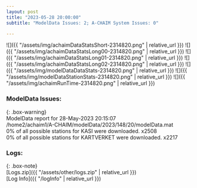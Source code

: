 ```yaml
---
layout: post
title: "2023-05-28 20:00:00"
subtitle: "ModelData Issues: 2; A-CHAIM System Issues: 0"

---
```


![]({{ "/assets/img/achaimDataStatsShort-2314820.png" | relative_url }})
![]({{ "/assets/img/achaimDataStatsLong00-2314820.png" | relative_url }})
![]({{ "/assets/img/achaimDataStatsLong01-2314820.png" | relative_url }})
![]({{ "/assets/img/achaimDataStatsLong02-2314820.png" | relative_url }})
![]({{ "/assets/img/modelDataDataStats-2314820.png" | relative_url }})
![]({{ "/assets/img/modelDataStationStats-2314820.png" | relative_url }})
![]({{ "/assets/img/achaimRunTime-2314820.png" | relative_url }})


### ModelData Issues:  
  
{: .box-warning}  
 ModelData report for 28-May-2023 20:15:07   
 /home2/achaim1/A-CHAIM/modelData/2023/148/20/modelData.mat   
 0% of all possible stations for KASI were downloaded. x2508   
 0% of all possible stations for KARTVERKET were downloaded. x2217   
  


### Logs:  
  
{: .box-note}  
[Logs.zip]({{ "/assets/other/logs.zip" | relative_url }})  
[Log Info]({{ "/logInfo" | relative_url }})  

